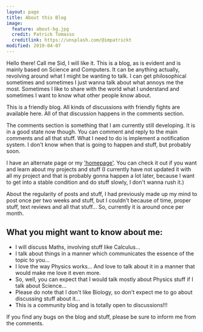 ```yaml
---
layout: page
title: About this Blog
image:
  feature: about-bg.jpg
  credit: Patrick Tomasso
  creditlink: https://unsplash.com/@impatrickt
modified: 2019-04-07
---
```


Hello there! Call me Sid, I will like it. This is a blog, as is evident and is mainly based on Science and Computers. It can be anything actually, revolving around what I might be wanting to talk. I can get philosophical sometimes and sometimes I just wanna talk about what annoys me the most. Sometimes I like to share with the world what I understand and sometimes I want to know what other people know about.

This is a friendly blog. All kinds of discussions with friendly fights are available here. All of that discussion happens in the comments section.

The comments section is something that I am currently still developing. It is in a good state now though. You can comment and reply to the main comments and all that stuff. What I need to do is implement a notification system. I don't know when that is going to happen and stuff, but probably soon.

I have an alternate page or my ['homepage'](https://sid200.github.io). You can check it out if you want and learn about my projects and stuff (I currently have not updated it with all my project and that is probably gonna happen a lot later, because I want to get into a stable condition and do stuff slowly, I don't wanna rush it.)

About the regularity of posts and stuff, I had previously made up my mind to post once per two weeks and stuff, but I couldn't because of time, proper stuff, text reviews and all that stuff... So, currently it is around once per month.

## What you might want to know about me:

* I will discuss Maths, involving stuff like Calculus...
* I talk about things in a manner which communicates the essence of the topic to you...
* I love the way Physics works... And love to talk about it in a manner that would make me love it even more.
* So, well, you can expect that I would talk mostly about Physics stuff if I talk about Science...
* Please do note that I don't like Biology, so don't expect me to go about discussing stuff about it...
* This is a community blog and is totally open to discussions!!!

If you find any bugs on the blog and stuff, please be sure to inform me from the comments.
